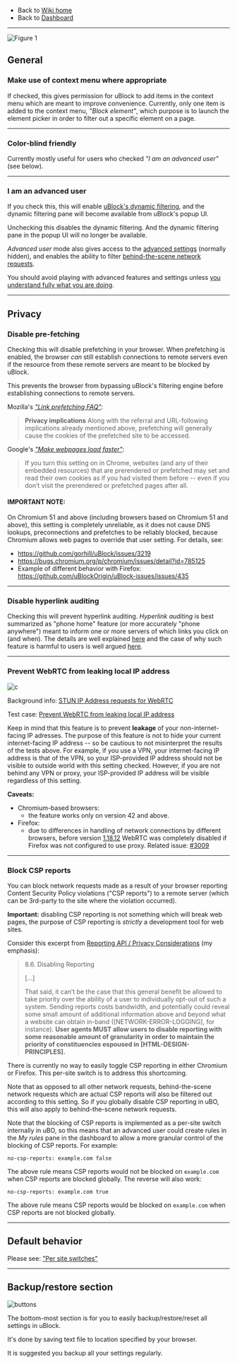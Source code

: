 - Back to [Wiki home](./)
- Back to [Dashboard](./Dashboard)

***

![Figure 1](https://user-images.githubusercontent.com/585534/46023045-c3b58e00-c0b1-11e8-9610-fb073a7c2ca9.png)

## General

### Make use of context menu where appropriate

If checked, this gives permission for uBlock to add items in the context menu which are meant to improve convenience. Currently, only one item is added to the context menu, _"Block element"_, which purpose is to launch the element picker in order to filter out a specific element on a page.

***

### Color-blind friendly

Currently mostly useful for users who checked _"I am an advanced user"_ (see below).

***

### I am an advanced user

If you check this, this will enable [uBlock's dynamic filtering](./Dynamic-filtering), and the dynamic filtering pane will become available from uBlock's popup UI.

Unchecking this disables the dynamic filtering. And the dynamic filtering pane in the popup UI will no longer be available.

_Advanced user_ mode also gives access to the [advanced settings](./Advanced-settings) (normally hidden), and enables the ability to filter [behind-the-scene network requests](./Behind-the-scene-network-requests).

You should avoid playing with advanced features and settings unless [you understand fully what you are doing](./Advanced-user-features).

***

## Privacy

### Disable pre-fetching

Checking this will disable prefetching in your browser. When prefetching is enabled, the browser _can_ still establish connections to remote servers even if the resource from these remote servers are meant to be blocked by uBlock.

This prevents the browser from bypassing uBlock's filtering engine before establishing connections to remote servers.

Mozilla's [_"Link prefetching FAQ"_](https://developer.mozilla.org/docs/Web/HTTP/Link_prefetching_FAQ):

> **Privacy implications** Along with the referral and URL-following implications already mentioned above, prefetching will generally cause the cookies of the prefetched site to be accessed.

Google's [_"Make webpages load faster"_](https://support.google.com/chrome/answer/1385029):

> If you turn this setting on in Chrome, websites (and any of their embedded resources) that are prerendered or prefetched may set and read their own cookies as if you had visited them before -- even if you don’t visit the prerendered or prefetched pages after all.

#### **IMPORTANT NOTE:**
On Chromium 51 and above (including browsers based on Chromium 51 and above), this setting is completely unreliable, as it does not cause DNS lookups, preconnections and prefetches to be reliably blocked, because Chromium allows web pages to override that user setting. For details, see:
- <https://github.com/gorhill/uBlock/issues/3219>
- <https://bugs.chromium.org/p/chromium/issues/detail?id=785125>
- Example of different behavior with Firefox: <https://github.com/uBlockOrigin/uBlock-issues/issues/435>

***

### Disable hyperlink auditing

Checking this will prevent hyperlink auditing. _Hyperlink auditing_ is best summarized as "phone home" feature (or more accurately "phone anywhere") meant to inform one or more servers of which links you click on (and when). The details are well explained [here](https://www.wilderssecurity.com/threads/hyperlink-auditing-aka-a-ping-and-beacon-aka-navigator-sendbeacon.364904/) and the case of why such feature is harmful to users is well argued [here](https://www.wilderssecurity.com/threads/major-browsers-to-prevent-disabling-of-click-tracking-privacy-risk.415381/#post-2822723).

***

### Prevent WebRTC from leaking local IP address

![c](https://cloud.githubusercontent.com/assets/585534/8344622/0ce20cc4-1ab2-11e5-8f46-a0a387c91d63.png)

Background info: [STUN IP Address requests for WebRTC](https://github.com/diafygi/webrtc-ips)

Test case: [Prevent WebRTC from leaking local IP address](./Prevent-WebRTC-from-leaking-local-IP-address)

Keep in mind that this feature is to prevent **leakage** of your non-internet-facing IP adresses. The purpose of this feature is not to hide your current internet-facing IP address -- so be cautious to not misinterpret the results of the tests above. For example, if you use a VPN, your internet-facing IP address is that of the VPN, so your ISP-provided IP address should not be visible to outside world with this setting checked. However, if you are not behind any VPN or proxy, your ISP-provided IP address will be visible regardless of this setting.

**Caveats:**
- Chromium-based browsers: 
   - the feature works only on version 42 and above.
- Firefox: 
   - due to differences in handling of network connections by different browsers, before version [1.18.12](https://github.com/gorhill/uBlock/commit/977178bef23c7711a050181be979a4668bfebcfb) WebRTC was completely disabled if Firefox was not configured to use proxy. Related issue: [#3009](https://github.com/gorhill/uBlock/issues/3009#issuecomment-329798696)

***

### Block CSP reports

You can block network requests made as a result of your browser reporting Content Security Policy violations ("CSP reports") to a remote server (which can be 3rd-party to the site where the violation occurred).

**Important:** disabling CSP reporting is not something which will break web pages, the purpose of CSP reporting is _strictly_ a development tool for web sites.

Consider this excerpt from [Reporting API / Privacy Considerations](http://wicg.github.io/reporting/#privacy) (my emphasis):

> 8.6. Disabling Reporting
> 
> [...]
> 
> That said, it can’t be the case that this general benefit be allowed to take priority over the ability of a user to individually opt-out of such a system. Sending reports costs bandwidth, and potentially could reveal some small amount of additional information above and beyond what a website can obtain in-band ([NETWORK-ERROR-LOGGING], for instance). **User agents MUST allow users to disable reporting with some reasonable amount of granularity in order to maintain the priority of constituencies espoused in [HTML-DESIGN-PRINCIPLES].**

There is currently no way to easily toggle CSP reporting in either Chromium or Firefox. This per-site switch is to address this shortcoming.

Note that as opposed to all other network requests, behind-the-scene network requests which are actual CSP reports will also be filtered out according to this setting. So if you globally disable CSP reporting in uBO, this will also apply to behind-the-scene network requests.

Note that the blocking of CSP reports is implemented as a per-site switch internally in uBO, so this means that an advanced user could create rules in the _My rules_ pane in the dashboard to allow a more granular control of the blocking of CSP reports. For example:

    no-csp-reports: example.com false

The above rule means CSP reports would not be blocked on `example.com` when CSP reports are blocked globally. The reverse will also work:

    no-csp-reports: example.com true

The above rule means CSP reports would be blocked on `example.com` when CSP reports are not blocked globally.

***

## Default behavior

Please see: ["Per site switches"](./Per-site-switches)

***

## Backup/restore section

![buttons](https://user-images.githubusercontent.com/585534/80806433-af3c5000-8b88-11ea-9f8c-bbd9fb3df9d7.png)

The bottom-most section is for you to easily backup/restore/reset all settings in uBlock.

It's done by saving text file to location specified by your browser.

It is suggested you backup all your settings regularly.

